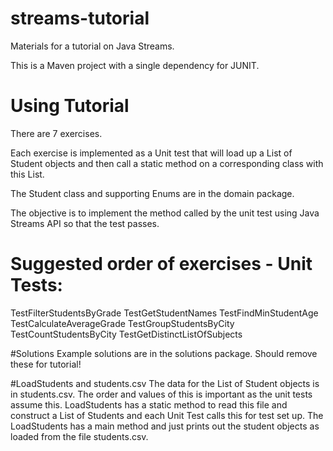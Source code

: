 # streams-tutorial
Materials for a tutorial on Java Streams.

This is a Maven project with a single dependency for JUNIT.

# Using Tutorial

There are 7 exercises.

Each exercise is implemented as a Unit test that will load up a List of Student objects and then call a static method on a corresponding class with this List.

The Student class and supporting Enums are in the domain package.

The objective is to implement the method called by the unit test using Java Streams API so that the test passes.

# Suggested order of exercises - Unit Tests:

TestFilterStudentsByGrade
TestGetStudentNames
TestFindMinStudentAge
TestCalculateAverageGrade
TestGroupStudentsByCity
TestCountStudentsByCity
TestGetDistinctListOfSubjects

#Solutions
Example solutions are in the solutions package. Should remove these for tutorial!

#LoadStudents and students.csv
The data for the List of Student objects is in students.csv. The order and values of this is important as the unit tests assume this.
LoadStudents has a static method to read this file and construct a List of Students and each Unit Test calls this for test set up.
The LoadStudents has a main method and just prints out the student objects as loaded from the file students.csv.
